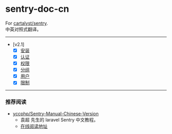 sentry-doc-cn
=================

For [cartalyst/sentry](https://github.com/cartalyst/sentry).  
中英对照式翻译。

---

- [v2.1]
  - [x] [安装](/sentry-docs-2.1-cn/introduction/integration.md)
  - [x] [认证](/sentry-docs-2.1-cn/usage/authentication.md)
  - [x] [权限](/sentry-docs-2.1-cn/usage/permissions/index.md)
  - [x] [分组](/sentry-docs-2.1-cn/usage/groups.md)
  - [x] [用户](/sentry-docs-2.1-cn/usage/users.md)
  - [x] [限制](/sentry-docs-2.1-cn/usage/throttling.md)

---

### 推荐阅读

- [yccphp/Sentry-Manual-Chinese-Version](https://github.com/yccphp/Sentry-Manual-Chinese-Version)
    - 袁超 先生的 laravel Sentry 中文教程。
    - [在线阅读地址](http://yccphp.gitbooks.io/sentry-manual-chinese-version/content/)








